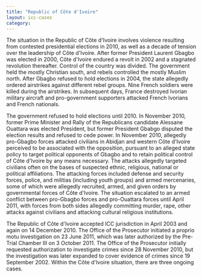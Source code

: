 ```yaml
---
title: "Republic of Côte d'Ivoire"
layout: icc-cases
category:
---
```

The situation in the Republic of Côte d'Ivoire involves violence resulting from contested presidential elections in 2010, as well as a decade of tension over the leadership of Côte d'Ivoire. After former President Laurent Gbagbo was elected in 2000, Côte d'Ivoire endured a revolt in 2002 and a stagnated revolution thereafter. Control of the country was divided. The government held the mostly Christian south, and rebels controlled the mostly Muslim north. After Gbagbo refused to hold elections in 2004, the state allegedly ordered airstrikes against different rebel groups. Nine French soldiers were killed during the airstrikes.  In subsequent days, France destroyed Ivorian military aircraft and pro-government supporters attacked French Ivorians and French nationals.

The government refused to hold elections until 2010. In November 2010, former Prime Minister and Rally of the Republicans candidate Alessane Ouattara was elected President, but former President Gbabgo disputed the election results and refused to cede power. In November 2010, allegedly pro-Gbagbo forces attacked civilians in Abidjan and western Côte d'Ivoire perceived to be associated with the opposition, pursuant to an alleged state policy to target political opponents of Gbagbo and to retain political control of Côte d'Ivoire by any means necessary. The attacks allegedly targeted civilians often on the bases of suspected ethnic, religious, national or political affiliations. The attacking forces included defense and security forces, police, and militias (including youth groups) and armed mercenaries, some of which were allegedly recruited, armed, and given orders by governmental forces of Côte d'Ivoire. The situation escalated to an armed conflict between pro-Gbagbo forces and pro-Ouattara forces until April 2011, with forces from both sides allegedly committing murder, rape, other attacks against civilians and attacking cultural religious institutions.

The Republic of Côte d'Ivoire accepted ICC jurisdiction in April 2003 and again on 14 December 2010. The Office of the Prosecutor initiated a proprio motu investigation on 23 June 2011, which was later authorized by the Pre-Trial Chamber III on 3 October 2011. The Office of the Prosecutor initially requested authorization to investigate crimes since 28 November 2010, but the investigation was later expanded to cover evidence of crimes since 19 September 2002. Within the Côte d'Ivoire situation, there are three ongoing cases.